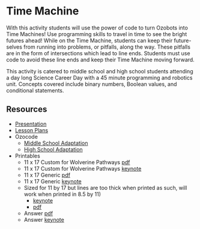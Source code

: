 
# Time Machine

With this activity students will use the power of code to turn Ozobots into Time Machines! Use programming skills to travel in time to see the bright futures ahead! While on the Time Machine, students can keep their future-selves from running into problems, or pitfalls, along the way. These pitfalls are in the form of intersections which lead to line ends. Students must use code to avoid these line ends and keep their Time Machine moving forward. 

This activity is catered to middle school and high school students attending a day long Science Career Day with a 45 minute programming and robotics unit. Concepts covered include binary numbers, Boolean values, and conditional statements.

## Resources
- [Presentation](TimeMachine_presentation.pptx)
- [Lesson Plans](TimeMachine_lesson_plans.pdf)
- Ozocode
  - [Middle School Adaptation](TimeMachine.ozocode)
  - [High School Adaptation](TimeMachine_Blanks.ozocode)
- Printables
  - 11 x 17 Custom for Wolverine Pathways [pdf](TimeMachine_11by17.pdf)
  - 11 x 17 Custom for Wolverine Pathways [keynote](TimeMachine_11by17.key)
  - 11 x 17 Generic [pdf](TimeMachine_11by17_generic.pdf)
  - 11 x 17 Generic [keynote](TimeMachine_11by17_generic.key)
  - Sized for 11 by 17 but lines are too thick when printed as such, will work when printed in 8.5 by 11)
    - [keynote](TimeMachine.key)
    - [pdf](TimeMachine.pdf)
  - Answer [pdf](TimeMachine_Answer.pdf)
  - Answer [keynote](TimeMachine_Answer.key)

